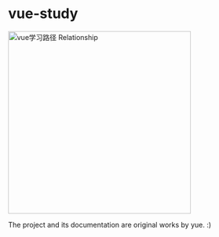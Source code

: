 # vue-study

<img width="372" alt="vue学习路径 Relationship" src="https://github.com/user-attachments/assets/1e2bf8d8-f1f2-490d-957c-f006f26bb3e4" />


The project and its documentation are original works by yue. :)
